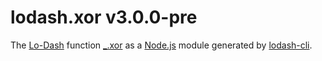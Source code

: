 # lodash.xor v3.0.0-pre

The [Lo-Dash](https://lodash.com/) function [_.xor](http://lodash.com/docs#xor) as a [Node.js](http://nodejs.org/) module generated by [lodash-cli](https://www.npmjs.com/package/lodash-cli).
